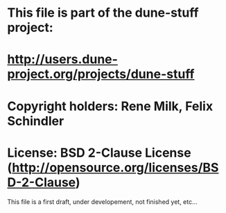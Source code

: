 # This file is part of the dune-stuff project:
#   http://users.dune-project.org/projects/dune-stuff
# Copyright holders: Rene Milk, Felix Schindler
# License: BSD 2-Clause License (http://opensource.org/licenses/BSD-2-Clause)

This file is a first draft, under developement, not finished yet, etc...
